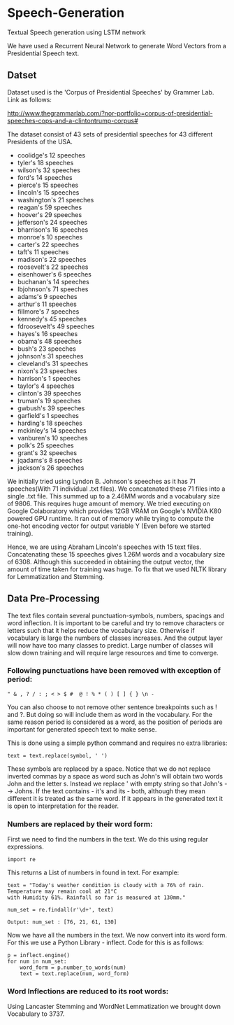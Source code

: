 # Speech-Generation
Textual Speech generation using LSTM network

We have used a Recurrent Neural Network to generate Word Vectors from a Presidential Speech text.

## Datset
Dataset used is the 'Corpus of Presidential Speeches' by Grammer Lab. Link as follows:

http://www.thegrammarlab.com/?nor-portfolio=corpus-of-presidential-speeches-cops-and-a-clintontrump-corpus#

The dataset consist of 43 sets of presidential speeches for 43 different Presidents of the USA.
*  coolidge's  12 speeches
*  tyler's  18 speeches
*  wilson's  32 speeches
*  ford's  14 speeches
*  pierce's  15 speeches
*  lincoln's  15 speeches
*  washington's  21 speeches
*  reagan's  59 speeches
*  hoover's  29 speeches
*  jefferson's  24 speeches
*  bharrison's  16 speeches
*  monroe's  10 speeches
*  carter's  22 speeches
*  taft's  11 speeches
*  madison's  22 speeches
*  roosevelt's  22 speeches
*  eisenhower's  6 speeches
*  buchanan's  14 speeches
*  lbjohnson's  71 speeches
*  adams's  9 speeches
*  arthur's  11 speeches
*  fillmore's  7 speeches
*  kennedy's  45 speeches
*  fdroosevelt's  49 speeches
*  hayes's  16 speeches
*  obama's  48 speeches
*  bush's  23 speeches
*  johnson's  31 speeches
*  cleveland's  31 speeches
*  nixon's  23 speeches
*  harrison's  1 speeches
*  taylor's  4 speeches
*  clinton's  39 speeches
*  truman's  19 speeches
*  gwbush's  39 speeches
*  garfield's  1 speeches
*  harding's  18 speeches
*  mckinley's  14 speeches
*  vanburen's  10 speeches
*  polk's  25 speeches
*  grant's  32 speeches
*  jqadams's  8 speeches
*  jackson's  26 speeches

We initially tried using Lyndon B. Johnson's speeches as it has 71 speeches(With 71 individual .txt files). We concatenated these 71 files into a single .txt file. This summed up to a 2.46MM words and a vocabulary size of 9806. This requires huge amount of memory. We tried executing on Google Colaboratory which provides 12GB VRAM on Google's NVIDIA K80 powered GPU runtime. It ran out of memory while trying to compute the one-hot encoding vector for output variable Y (Even before we started training). 

Hence, we are using Abraham Lincoln's speeches with 15 text files. Concatenating these 15 speeches gives 1.26M words and a vocabulary size of 6308. Although this succeeded in obtaining the output vector, the amount of time taken for training was huge. To fix that we used NLTK library for Lemmatization and Stemming.

## Data Pre-Processing
The text files contain several punctuation-symbols, numbers, spacings and word inflection. It is important to be careful and try to remove characters or letters such that it helps reduce the vocabulary size. Otherwise if vocabulary is large the numbers of classes increases. And the output layer will now have too many classes to predict. Large number of classes will slow down training and will require large resources and time to converge.

### Following punctuations have been removed with exception of period:

    " & , ? / : ; < > $ #  @ ! % * ( ) [ ] { } \n -
   
   You can also choose to not remove other sentence breakpoints such as ! and ?. But doing so will include them as 
   word in the vocabulary. For the same reason period is considered as a word, as the position of periods are important for
   generated speech text to make sense.
   
   This is done using a simple python command and requires no extra libraries:
   
    text = text.replace(symbol, ' ')
    
   These symbols are replaced by a space. Notice that we do not replace inverted commas by a space as word such as John's will
   obtain two words John and the letter s. Instead we replace ' with empty string so that John's --> Johns.
   If the text contains - it's and its - both, although they mean different it is treated as the same word. If it 
   appears in the generated text it is open to interpretation for the reader.

### Numbers are replaced by their word form:
   First we need to find the numbers in the text. We do this using regular expressions.
   
    import re
   
   This returns a List of numbers in found in text. For example:
   
    text = "Today's weather condition is cloudy with a 76% of rain. Temperature may remain cool at 21°C 
    with Humidity 61%. Rainfall so far is measured at 130mm."
    
    num_set = re.findall(r'\d+', text)
    
    Output: num_set : [76, 21, 61, 130]
   Now we have all the numbers in the text. We now convert into its word form. For this we use a Python Library - inflect.
   Code for this is as follows:
   
    p = inflect.engine()
    for num in num_set:
        word_form = p.number_to_words(num)
        text = text.replace(num, word_form)
### Word Inflections are reduced to its root words:

  Using Lancaster Stemming and WordNet Lemmatization we brought down Vocabulary to 3737.
  
